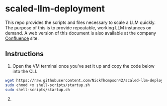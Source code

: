 # scaled-llm-deployment

This repo provides the scripts and files necessary to scale a LLM quickly. The purpose of this is to provide repeatable, working LLM instances on demand. A web version of this document is also available at the company [Confluence](https://roycegeo.atlassian.net/wiki/spaces/~6324d1ad29083bbe8cc52247/pages/262012998/Scaled+Use+-+New+VM) site.

## Instructions

1. Open the VM terminal once you've set it up and copy the code below into the CLI.

```bash
wget https://raw.githubusercontent.com/NickThompson42/scaled-llm-deployment/main/shell-scripts/startup.sh -O shell-scripts/startup.sh
sudo chmod +x shell-scripts/startup.sh
sudo shell-scripts/startup.sh

```
2. 
